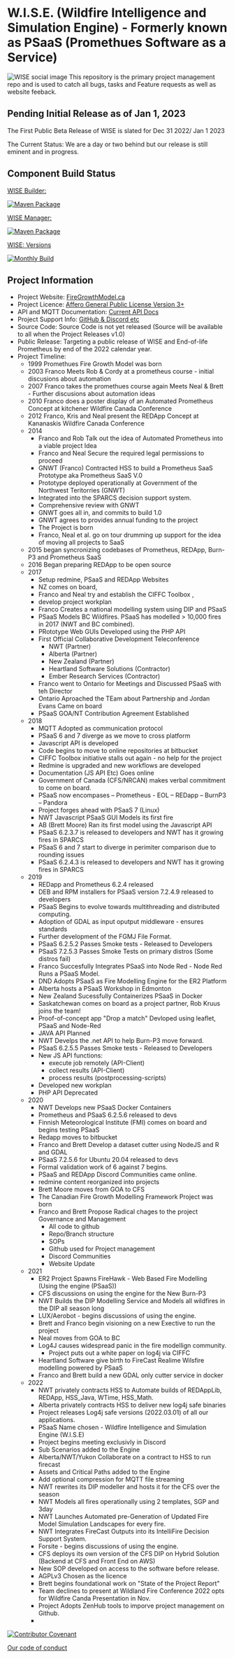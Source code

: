 
# W.I.S.E. (Wildfire Intelligence and Simulation Engine) - Formerly known as PSaaS (Promethues Software as a Service)
![WISE social image](wiserepo.png)
This repository is the primary project management repo and is used to catch all bugs, tasks and Feature requests as well as website feeback.

## Pending Initial Release as of Jan 1, 2023
The First Public Beta Release of WISE is slated for Dec 31 2022/ Jan 1 2023

The Current Status: We are a day or two behind but our release is still eminent and in progress.


## Component Build Status

[WISE Builder:](https://github.com/WISE-Developers/WISE_Builder_Component)

[![Maven Package](https://github.com/WISE-Developers/WISE_Builder_Component/actions/workflows/maven-publish.yml/badge.svg)](https://github.com/WISE-Developers/WISE_Builder_Component/actions/workflows/maven-publish.yml)

[WISE Manager:](https://github.com/WISE-Developers/WISE_Manager_Component)

[![Maven Package](https://github.com/WISE-Developers/WISE_Manager_Component/actions/workflows/maven-publish.yml/badge.svg)](https://github.com/WISE-Developers/WISE_Manager_Component/actions/workflows/maven-publish.yml)

[WISE: Versions](https://github.com/WISE-Developers/versions)

[![Monthly Build](https://github.com/WISE-Developers/versions/actions/workflows/month-build.yml/badge.svg)](https://github.com/WISE-Developers/versions/actions/workflows/month-build.yml)

## Project Information

- Project Website: [FireGrowthModel.ca](https://firegrowthmodel.ca/pages/wise_overview_e.html)
- Project Licence: [Affero General Public License Version 3+](https://www.gnu.org/licenses/agpl-3.0.en.html)
- API and MQTT Documentation: [Current API Docs](https://firegrowthmodel.ca/pages/wise_documentation_e.html)
- Project Support Info: [GitHub & Discord etc](https://firegrowthmodel.ca/pages/wise_support_e.html)
- Source Code: Source Code is not yet released (Source will be available to all when the Project Releases v1.0)
- Public Release: Targeting a public release of WISE and End-of-life Prometheus by end of the 2022 calendar year.
- Project Timeline: 
  - 1999 Promethues Fire Growth Model was born
  - 2003 Franco Meets Rob & Cordy at a prometheus course - initial discusions about automation
  - 2007 Franco takes the promethues course again Meets Neal & Brett - Further discusions about automation ideas
  - 2010 Franco does a poster display of an Automated Prometheus Concept at kitchener Wildfire Canada Conference
  - 2012 Franco, Kris and Neal present the REDApp Concept at Kananaskis Wildfire Canada Conference
  - 2014 
    - Franco and Rob Talk out the idea of Automated Prometheus into a viable project Idea
    - Franco and Neal Secure the required legal permissions to proceed
    - GNWT (Franco) Contracted HSS to build a Prometheus SaaS Prototype aka Prometheus SaaS V.0
    - Prototype deployed operationally at Government of the Northwest Teritorries (GNWT)
    - Integrated into the SPARCS decision support system.
    - Comprehensive review with GNWT 
    - GNWT goes all in, and commits to build 1.0 
    - GNWT agrees to provides annual funding to the project
    - The Project is born
    - Franco, Neal et al. go on tour drumming up support for the idea of moving all projects to SaaS 
  - 2015 began syncronizing codebases of Prometheus, REDApp, Burn-P3 and Prometheus SaaS
  - 2016 Began preparing REDApp to be open source
  - 2017 
    - Setup redmine, PSaaS and REDApp Websites
    - NZ comes on board, 
    - Franco and Neal try and establish the CIFFC Toolbox , 
    - develop project workplan
    - Franco Creates a national modelling system using DIP and PSaaS
    - PSaaS Models BC Wildfires. PSaaS has modelled > 10,000 fires in 2017 (NWT and BC combined).
    - PRototype Web GUIs Developed using the PHP API
    - First Official Collaborative Development Teleconference
      - NWT (Partner)
      - Alberta (Partner)
      - New Zealand (Partner)
      - Heartland Software Solutions (Contractor)
      - Ember Research Services (Contractor)
    - Franco went to Ontario for Meetings and Discussed PSaaS with teh Director
    - Ontario Aproached the TEam about Partnership and Jordan Evans Came on board
    - PSaaS GOA/NT Contribution Agreement Established
  - 2018
    - MQTT Adopted as communication protocol
    - PSaaS 6 and 7 diverge as we move to cross platform
    - Javascript API is developed
    - Code begins to move to online repositories at bitbucket
    - CIFFC Toolbox initiative stalls out again - no help for the project
    - Redmine is upgraded and new workflows are developed
    - Documentation (JS API Etc) Goes online
    - Government of Canada (CFS/NRCAN) makes verbal commitment to come on board.
    - PSaaS now encompases 
      – Prometheus - EOL
      – REDapp
      – BurnP3
      – Pandora
    - Project forges ahead with PSaaS 7 (Linux)
    - NWT Javascript PSaaS GUI Models its first fire
    - AB (Brett Moore) Ran its first model using the Javascript API
    - PSaaS 6.2.3.7 is released to developers and NWT has it growing fires in SPARCS
    - PSaaS 6 and 7 start to diverge in perimiter comparison due to rounding issues
    - PSaaS 6.2.4.3 is released to developers and NWT has it growing fires in SPARCS
  - 2019
    - REDapp and Prometheus 6.2.4 released
    - DEB and RPM installers for PSaaS version 7.2.4.9 released to developers
    - PSaaS Begins to evolve towards multithreading and distributed computing.
    - Adoption of GDAL as input oputput middleware - ensures standards
    - Further development of the FGMJ File Format.
    - PSaaS 6.2.5.2 Passes Smoke tests - Released to Developers
    - PSaaS 7.2.5.3 Passes Smoke Tests on primary distros (Some distros fail)
    - Franco Succesfully Integrates PSaaS into Node Red - Node Red Runs a PSaaS Model.
    - DND Adopts PSaaS as Fire Modelling Engine for the ER2 Platform
    - Alberta hosts a PSaaS Workshop in Edmonton
    - New Zealand Sucessfully Containerizes PSaaS in Docker
    - Saskatchewan comes on board as a project partner, Rob Kruus joins the team!
    - Proof-of-concept app  "Drop a match" Devloped using leaflet, PSaaS and Node-Red
    - JAVA API Planned
    - NWT Develps the .net API to help Burn-P3 move forward. 
    - PSaaS 6.2.5.5 Passes Smoke tests - Released to Developers
    - New JS API functions:
      - execute job remotely (API-Client)
      - collect results (API-Client)
      - process results (postprocessing-scripts)
    - Developed new workplan
    - PHP API Deprecated
  - 2020
    - NWT Develops new PSaaS Docker Containers
    - Prometheus and PSaaS 6.2.5.6 released to devs
    - Finnish Meteorological Institute (FMI) comes on board and begins testing PSaaS
    - Redapp moves to bitbucket
    - Franco and Brett Develop a dataset cutter using NodeJS and R and GDAL
    - PSaaS 7.2.5.6 for Ubuntu 20.04 released to devs
    - Formal validation work of 6 against 7 begins.
    - PSaaS and REDApp Discord Communities came online.
    - redmine content reorganized into projects
    - Brett Moore moves from GOA to CFS
    - The Canadian Fire Growth Modelling Framework Project was born 
    - Franco and Brett Propose Radical chages to the project Governance and Management
      - All code to github
      - Repo/Branch structure
      - SOPs
      - Github used for Project management
      - Discord Communities
      - Website Update
  - 2021
    - ER2 Project Spawns FireHawk - Web Based Fire Modelling (Using the engine (PSaaS))
    - CFS discussions on using the engine for the New Burn-P3
    - NWT Builds the DIP Modelling Service and Models all wildfires in the DIP all season long
    - LUX/Aerobot - begins discussions of using the engine.
    - Brett and Franco begin visioning on a new Exective to run the project
    - Neal moves from GOA to BC
    - Log4J causes widespread panic in the fire modellign community.
      - Project puts out a white paper on log4j via CIFFC      
    - Heartland Software give birth to FireCast Realime Wilsfire modelling powered by PSaaS
    - Franco and Brett build a new GDAL only cutter service in docker
  - 2022
    - NWT privately contracts HSS to Automate builds of REDAppLib, REDApp, HSS_Java, WTime, HSS_Math.
    - Alberta privately contracts HSS to deliver new log4j safe binaries
    - Project releases Log4j safe versions (2022.03.01) of all our applications.
    - PSaaS Name chosen - Wildfire Intelligence and Simulation Engine (W.I.S.E)
    - Project begins meeting exclusivly in Discord
    - Sub Scenarios added to the Engine
    - Alberta/NWT/Yukon Collaborate on a contract to HSS to run firecast
    - Assets and Critical Paths added to the Engine
    - Add optional compression for MQTT file streaming
    - NWT rewrites its DIP modeller and hosts it for the CFS over the season
    - NWT Models all fires operationally using 2 templates, SGP and 3day
    - NWT Launches Automated pre-Generation of Updated Fire Model Simulation Landscapes for every fire.
    - NWT Integrates FireCast Outputs into its IntelliFire Decision Support System.
    - Forsite - begins discussions of using the engine.
    - CFS deploys its own version of the CFS DIP on Hybrid Solution (Backend at CFS and Front End on AWS)
    - New SOP developed on access to the software before release.
    - AGPLv3 Chosen as the licence
    - Brett begins foundational work on "State of the Project Report"
    - Team declines to present at Wildland Fire Conference 2022 opts for Wildfire Canda Presentation in Nov.
    - Project Adopts ZenHub tools to imporve project management on Github.
    - 

[![Contributor Covenant](https://img.shields.io/badge/Contributor%20Covenant-2.1-4baaaa.svg)](code_of_conduct.md)

[Our code of conduct](https://firegrowthmodel.ca/pages/conduct.html)
